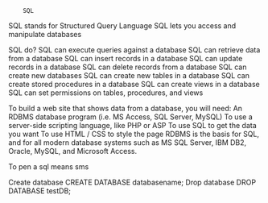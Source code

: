         SQL

SQL stands for Structured Query Language
SQL lets you access and manipulate databases


SQL do?
SQL can execute queries against a database
SQL can retrieve data from a database
SQL can insert records in a database
SQL can update records in a database
SQL can delete records from a database
SQL can create new databases
SQL can create new tables in a database
SQL can create stored procedures in a database
SQL can create views in a database
SQL can set permissions on tables, procedures, and views


To build a web site that shows data from a database, you will need:
An RDBMS database program (i.e. MS Access, SQL Server, MySQL)
To use a server-side scripting language, like PHP or ASP
To use SQL to get the data you want
To use HTML / CSS to style the page
RDBMS is the basis for SQL, and for all modern database systems such as MS SQL Server, IBM DB2, Oracle, MySQL, and Microsoft Access.


To pen a sql means sms




Create database
CREATE DATABASE databasename;
Drop database
DROP DATABASE testDB;


























